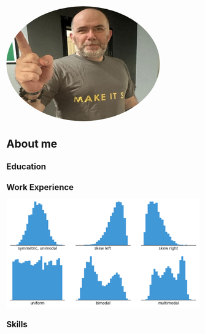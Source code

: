<img src="assets/image.png" alt="Description of image" style="border-radius: 50%; width: 400px; height: 300px;">

# About me

## Education

## Work Experience
![Histogram](assets/histogram-example-2.png)

## Skills
